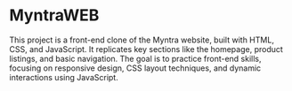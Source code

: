 # MyntraWEB
This project is a front-end clone of the Myntra website, built with HTML, CSS, and JavaScript. It replicates key sections like the homepage, product listings, and basic navigation. The goal is to practice front-end skills, focusing on responsive design, CSS layout techniques, and dynamic interactions using JavaScript.
